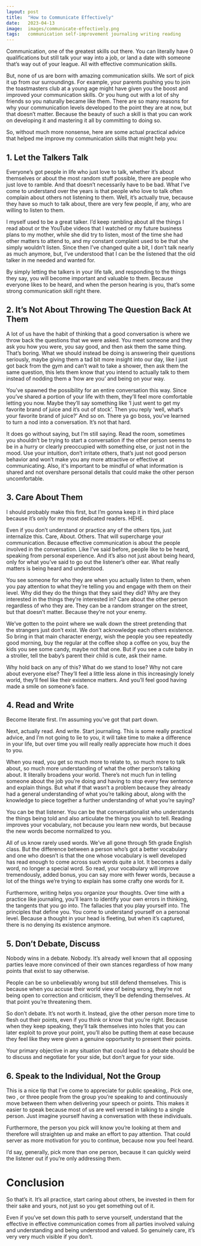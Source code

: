 ```yaml
---
layout: post
title:  "How to Communicate Effectively"
date:   2023-04-13
image:	images/communicate-effectively.png
tags:	communication self-improvement journaling writing reading
---
```


Communication, one of the greatest skills out there. You can literally have 0 qualifications but still talk your way into a job, or land a date with someone that’s way out of your league. All with effective communication skills.

But, none of us are born with amazing communication skills. We sort of pick it up from our surroundings. For example, your parents pushing you to join the toastmasters club at a young age might have given you the boost and improved your communication skills. Or you hung out with a lot of shy friends so you naturally became like them. There are so many reasons for why your communication levels developed to the point they are at now, but that doesn’t matter. Because the beauty of such a skill is that you can work on developing it and mastering it all by committing to doing so.

So, without much more nonsense, here are some actual practical advice that helped me improve my communication skills that might help you:

## 1. Let the Talkers Talk

Everyone’s got people in life who just love to talk, whether it’s about themselves or about the most random stuff possible, there are people who just love to ramble. And that doesn’t necessarily have to be bad. What I’ve come to understand over the years is that people who love to talk often complain about others not listening to them. Well, it’s actually true, because they have so much to talk about, there are very few people, if any, who are willing to listen to them.

I myself used to be a great talker. I’d keep rambling about all the things I read about or the YouTube videos that I watched or my future business plans to my mother, while she did try to listen, most of the time she had other matters to attend to, and my constant complaint used to be that she simply wouldn’t listen. Since then I’ve changed quite a bit, I don’t talk nearly as much anymore, but, I’ve understood that I can be the listened that the old talker in me needed and wanted for.

By simply letting the talkers in your life talk, and responding to the things they say, you will become important and valuable to them. Because everyone likes to be heard, and when the person hearing is you, that’s some strong communication skill right there.

## 2. It’s Not About Throwing The Question Back At Them

A lot of us have the habit of thinking that a good conversation is where we throw back the questions that we were asked. You meet someone and they ask you how you were, you say good, and then ask them the same thing. That’s boring. What we should instead be doing is answering their questions seriously, maybe giving them a tad bit more insight into our day, like I just got back from the gym and can’t wait to take a shower, then ask them the same question, this lets them know that you intend to actually talk to them instead of nodding them a ‘how are you’ and being on your way.

You’ve spawned the possibility for an entire conversation this way. Since you’ve shared a portion of your life with them, they’ll feel more comfortable letting you now. Maybe they’ll say something like ‘I just went to get my favorite brand of juice and it’s out of stock’. Then you reply ‘well, what’s your favorite brand of juice?’ And so on. There ya go boss, you’ve learned to turn a nod into a conversation. It’s not that hard.

It does go without saying, but I’m still saying. Read the room, sometimes you shouldn’t be trying to start a conversation if the other person seems to be in a hurry or clearly preoccupied with something else, or just not in the mood. Use your intuition, don’t irritate others, that’s just not good person behavior and won’t make you any more attractive or effective at communicating. Also, it's important to be mindful of what information is shared and not overshare personal details that could make the other person uncomfortable.

## 3. Care About Them

I should probably make this first, but I’m gonna keep it in third place because it’s only for my most dedicated readers. HEHE.

Even if you don’t understand or practice any of the others tips, just internalize this. Care, About. Others. That will supercharge your communication. Because effective communication is about the people involved in the conversation. Like I’ve said before, people like to be heard, speaking from personal experience. And it’s also not just about being heard, only for what you’ve said to go out the listener’s other ear. What really matters is being heard and understood.

You see someone for who they are when you actually listen to them, when you pay attention to what they’re telling you and engage with them on their level. Why did they do the things that they said they did? Why are they interested in the things they’re interested in? Care about the other person regardless of who they are. They can be a random stranger on the street, but that doesn’t matter. Because they’re not your enemy.

We’ve gotten to the point where we walk down the street pretending that the strangers just don’t exist. We don’t acknowledge each others existence. So bring in that main character energy, wish the people you see repeatedly good morning, buy the regular at the coffee shop a coffee on you, buy the kids you see some candy, maybe not that one. But if you see a cute baby in a stroller, tell the baby’s parent their child is cute, ask their name. 

Why hold back on any of this? What do we stand to lose? Why not care about everyone else? They’ll feel a little less alone in this increasingly lonely world, they’ll feel like their existence matters. And you’ll feel good having made a smile on someone’s face.

## 4. Read and Write

Become literate first. I’m assuming you’ve got that part down.

Next, actually read. And write. Start journaling. This is some really practical advice, and I’m not going to lie to you, it will take time to make a difference in your life, but over time you will really really appreciate how much it does to you.

When you read, you get so much more to relate to, so much more to talk about, so much more understanding of what the other person’s talking about. It literally broadens your world. There’s not much fun in telling someone about the job you’re doing and having to stop every few sentence and explain things. But what if that wasn’t a problem because they already had a general understanding of what you’re talking about, along with the knowledge to piece together a further understanding of what you’re saying?

You can be that listener. You can be that conversationalist who understands the things being told and also articulate the things you wish to tell. Reading improves your vocabulary, not because you learn new words, but because the new words become normalized to you.

All of us know rarely used words. We’ve all gone through 5th grade English class. But the difference between a person who’s got a better vocabulary and one who doesn’t is that the one whose vocabulary is well developed has read enough to come across such words quite a lot. It becomes a daily word, no longer a special word. So read, your vocabulary will improve tremendously, added bonus, you can say more with fewer words, because a lot of the things we’re trying to explain has some crafty one words for it.

Furthermore, writing helps you organize your thoughts. Over time with a practice like journaling, you’ll learn to identify your own errors in thinking, the tangents that you go into. The fallacies that you play yourself into. The principles that define you. You come to understand yourself on a personal level. Because a thought in your head is fleeting, but when it’s captured, there is no denying its existence anymore.

## 5. Don’t Debate, Discuss

Nobody wins in a debate. Nobody. It’s already well known that all opposing parties leave more convinced of their own stances regardless of how many points that exist to say otherwise.

People can be so unbelievably wrong but still defend themselves. This is because when you accuse their world view of being wrong, they’re not being open to correction and criticism, they’ll be defending themselves. At that point you’re threatening them.

So don’t debate. It’s not worth it. Instead, give the other person more time to flesh out their points, even if you think or know that you’re right. Because when they keep speaking, they’ll talk themselves into holes that you can later exploit to prove your point, you’ll also be putting them at ease because they feel like they were given a genuine opportunity to present their points.

Your primary objective in any situation that could lead to a debate should be to discuss and negotiate for your side, but don’t argue for your side.

## 6. Speak to the Individual, Not the Group

This is a nice tip that I’ve come to appreciate for public speaking,. Pick one, two , or three people from the group you’re speaking to and continuously move between them when delivering your speech or points. This makes it easier to speak because most of us are well versed in talking to a single person. Just imagine yourself having a conversation with these individuals.

Furthermore, the person you pick will know you’re looking at them and therefore will straighten up and make an effort to pay attention. That could server as more motivation for you to continue, because now you feel heard.

I’d say, generally, pick more than one person, because it can quickly weird the listener out if you’re only addressing them.

# Conclusion

So that’s it. It’s all practice, start caring about others, be invested in them for their sake and yours, not just so you get something out of it.

Even if you’ve set down this path to serve yourself, understand that the effective in effective communication comes from all parties involved valuing and understanding and being understood and valued. So genuinely care, it’s very very much visible if you don’t. 

